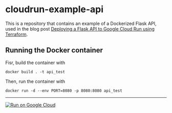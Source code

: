 # cloudrun-example-api
 
This is a repository that contains an example of a Dockerized Flask API, used in the blog post [Deploying a Flask API to Google Cloud Run using Terraform]().

## Running the Docker container

Fisr, build the container with

```
docker build . -t api_test
```

Then, run the container with

```
docker run -d --env PORT=8080 -p 8080:8080 api_test
```

---

[![Run on Google
Cloud](https://deploy.cloud.run/button.svg)](https://deploy.cloud.run/?git_repo=https://github.com/fpgmaas/cloudrun-example-api.git)
